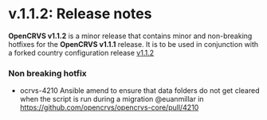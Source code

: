 # v.1.1.2: Release notes

**OpenCRVS v1.1.2** is a minor release that contains minor and non-breaking hotfixes for the **OpenCRVS v1.1.1** release.  It is to be used in conjunction with a forked country configuration release [v1.1.2](https://github.com/opencrvs/opencrvs-farajaland/releases/tag/v1.1.2)

### Non breaking hotfix

* ocrvs-4210 Ansible amend to ensure that data folders do not get cleared when the script is run during a migration @euanmillar in https://github.com/opencrvs/opencrvs-core/pull/4210

